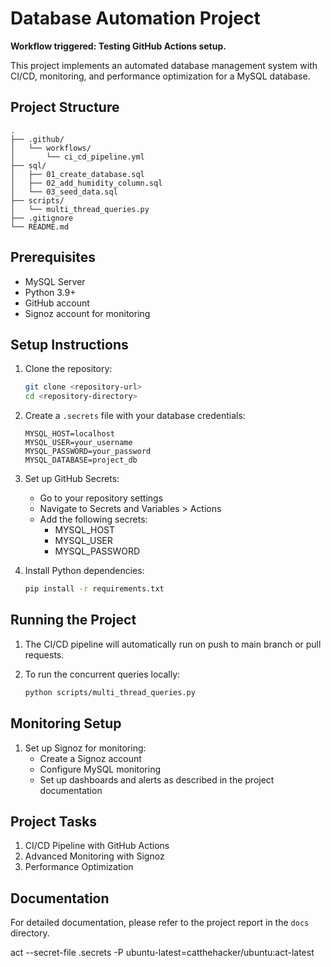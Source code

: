 # Database Automation Project

**Workflow triggered: Testing GitHub Actions setup.**

This project implements an automated database management system with CI/CD, monitoring, and performance optimization for a MySQL database.

## Project Structure

```
.
├── .github/
│   └── workflows/
│       └── ci_cd_pipeline.yml
├── sql/
│   ├── 01_create_database.sql
│   ├── 02_add_humidity_column.sql
│   └── 03_seed_data.sql
├── scripts/
│   └── multi_thread_queries.py
├── .gitignore
└── README.md
```

## Prerequisites

- MySQL Server
- Python 3.9+
- GitHub account
- Signoz account for monitoring

## Setup Instructions

1. Clone the repository:
   ```bash
   git clone <repository-url>
   cd <repository-directory>
   ```

2. Create a `.secrets` file with your database credentials:
   ```
   MYSQL_HOST=localhost
   MYSQL_USER=your_username
   MYSQL_PASSWORD=your_password
   MYSQL_DATABASE=project_db
   ```

3. Set up GitHub Secrets:
   - Go to your repository settings
   - Navigate to Secrets and Variables > Actions
   - Add the following secrets:
     - MYSQL_HOST
     - MYSQL_USER
     - MYSQL_PASSWORD

4. Install Python dependencies:
   ```bash
   pip install -r requirements.txt
   ```

## Running the Project

1. The CI/CD pipeline will automatically run on push to main branch or pull requests.

2. To run the concurrent queries locally:
   ```bash
   python scripts/multi_thread_queries.py
   ```

## Monitoring Setup

1. Set up Signoz for monitoring:
   - Create a Signoz account
   - Configure MySQL monitoring
   - Set up dashboards and alerts as described in the project documentation

## Project Tasks

1. CI/CD Pipeline with GitHub Actions
2. Advanced Monitoring with Signoz
3. Performance Optimization

## Documentation

For detailed documentation, please refer to the project report in the `docs` directory. 

act --secret-file .secrets -P ubuntu-latest=catthehacker/ubuntu:act-latest 